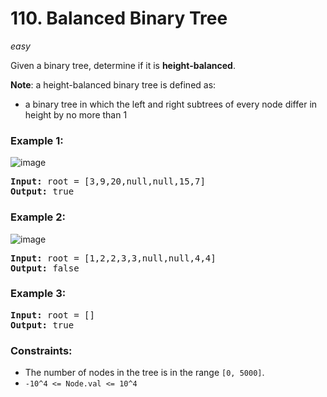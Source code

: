 # 110. Balanced Binary Tree
_easy_

Given a binary tree, determine if it is **height-balanced**.

**Note**: a height-balanced binary tree is defined as:
  - a binary tree in which the left and right subtrees of every node differ in height by no more than 1

### Example 1:
![image](https://assets.leetcode.com/uploads/2020/10/06/balance_1.jpg)

<pre>
<b>Input:</b> root = [3,9,20,null,null,15,7]
<b>Output:</b> true
</pre>

### Example 2:
![image](https://assets.leetcode.com/uploads/2020/10/06/balance_2.jpg)

<pre>
<b>Input:</b> root = [1,2,2,3,3,null,null,4,4]
<b>Output:</b> false
</pre>

### Example 3:

<pre>
<b>Input:</b> root = []
<b>Output:</b> true
</pre>


### Constraints:

- The number of nodes in the tree is in the range `[0, 5000]`.
- `-10^4 <= Node.val <= 10^4`